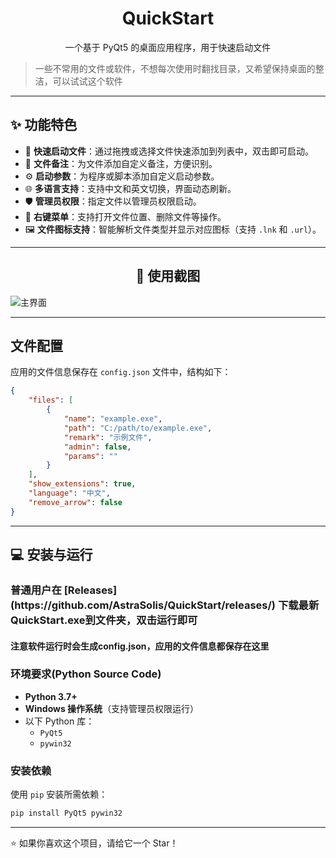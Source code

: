 <div align="center">
    <h1>QuickStart</h1>
    <p>一个基于 PyQt5 的桌面应用程序，用于快速启动文件</p>
</div>

> 一些不常用的文件或软件，不想每次使用时翻找目录，又希望保持桌面的整洁，可以试试这个软件
>
> 
---

## ✨ 功能特色

- 🚀 **快速启动文件**：通过拖拽或选择文件快速添加到列表中，双击即可启动。
- 📝 **文件备注**：为文件添加自定义备注，方便识别。
- ⚙️ **启动参数**：为程序或脚本添加自定义启动参数。
- 🌐 **多语言支持**：支持中文和英文切换，界面动态刷新。
- 🛡️ **管理员权限**：指定文件以管理员权限启动。
- 📂 **右键菜单**：支持打开文件位置、删除文件等操作。
- 🖼️ **文件图标支持**：智能解析文件类型并显示对应图标（支持 `.lnk` 和 `.url`）。

---

<div align="center">
    <h2>📸 使用截图</h2>
</div>

![主界面](https://github.com/user-attachments/assets/529e50af-fefc-4f06-bd1c-33559979d1b8)

---
## 文件配置

应用的文件信息保存在 `config.json` 文件中，结构如下：

```json
{
    "files": [
        {
            "name": "example.exe",
            "path": "C:/path/to/example.exe",
            "remark": "示例文件",
            "admin": false,
            "params": ""
        }
    ],
    "show_extensions": true,
    "language": "中文",
    "remove_arrow": false
}
```
---

## 💻 安装与运行
<h3>普通用户在 [Releases](https://github.com/AstraSolis/QuickStart/releases/) 下载最新QuickStart.exe到文件夹，双击运行即可</h3>
<h4>注意软件运行时会生成config.json，应用的文件信息都保存在这里<h4>

### 环境要求(Python Source Code)

- **Python 3.7+**
- **Windows 操作系统**（支持管理员权限运行）
- 以下 Python 库：
  - `PyQt5`
  - `pywin32`

### 安装依赖

使用 `pip` 安装所需依赖：

```bash
pip install PyQt5 pywin32
```
---

<div>
⭐ 如果你喜欢这个项目，请给它一个 Star！
</div>

